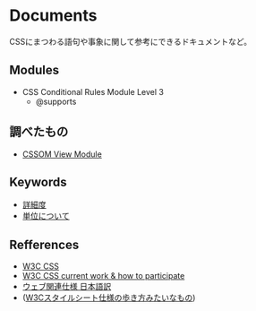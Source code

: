 # Documents
CSSにまつわる語句や事象に関して参考にできるドキュメントなど。

## Modules
- CSS Conditional Rules Module Level 3
  - @supports

## 調べたもの
- [CSSOM View Module](https://www.w3.org/TR/cssom-view-1/)

## Keywords
- [詳細度](docs/Specificity.md)
- [単位について](https://gist.github.com/kesuiket/d32b24f970a2f5311de2)


## Refferences
- [W3C CSS](http://www.w3.org/TR/#tr_CSS)
- [W3C CSS current work & how to participate](http://www.w3.org/Style/CSS/current-work)
- [ウェブ関連仕様 日本語訳](http://www.hcn.zaq.ne.jp/___/WEB/index.html)
- ([W3Cスタイルシート仕様の歩き方みたいなもの](http://momdo.hatenablog.jp/entry/20150911/1441977908))
